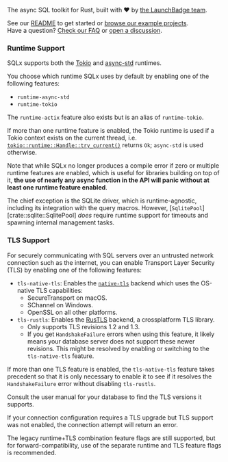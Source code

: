 The async SQL toolkit for Rust, built with ❤️ by [the LaunchBadge team].

See our [README] to get started or [browse our example projects].  
Have a question? [Check our FAQ] or [open a discussion].

### Runtime Support

SQLx supports both the [Tokio] and [async-std] runtimes.

You choose which runtime SQLx uses by default by enabling one of the following features:

* `runtime-async-std`
* `runtime-tokio`

The `runtime-actix` feature also exists but is an alias of `runtime-tokio`.

If more than one runtime feature is enabled, the Tokio runtime is used if a Tokio context exists on the current
thread, i.e. [`tokio::runtime::Handle::try_current()`] returns `Ok`; `async-std` is used otherwise. 

Note that while SQLx no longer produces a compile error if zero or multiple runtime features are enabled,
which is useful for libraries building on top of it, 
**the use of nearly any async function in the API will panic without at least one runtime feature enabled**.

The chief exception is the SQLite driver, which is runtime-agnostic, including its integration with the query macros. 
However, [`SqlitePool`][crate::sqlite::SqlitePool] _does_ require runtime support for timeouts and spawning 
internal management tasks.

### TLS Support

For securely communicating with SQL servers over an untrusted network connection such as the internet, 
you can enable Transport Layer Security (TLS) by enabling one of the following features:

* `tls-native-tls`: Enables the [`native-tls`] backend which uses the OS-native TLS capabilities:
  * SecureTransport on macOS.
  * SChannel on Windows.
  * OpenSSL on all other platforms.
* `tls-rustls`: Enables the [RusTLS] backend, a crossplatform TLS library.
  * Only supports TLS revisions 1.2 and 1.3. 
  * If you get `HandshakeFailure` errors when using this feature, it likely means your database server does not support 
    these newer revisions. This might be resolved by enabling or switching to the `tls-native-tls` feature.
    
If more than one TLS feature is enabled, the `tls-native-tls` feature takes precedent so that it is only necessary to enable
it to see if it resolves the `HandshakeFailure` error without disabling `tls-rustls`.

Consult the user manual for your database to find the TLS versions it supports.

If your connection configuration requires a TLS upgrade but TLS support was not enabled, the connection attempt 
will return an error.

The legacy runtime+TLS combination feature flags are still supported, but for forward-compatibility, use of the separate
runtime and TLS feature flags is recommended.

[the LaunchBadge team]: https://www.launchbadge.com
[README]: https://www.github.com/launchbadge/bk-sqlx/tree/main/README.md
[browse our example projects]: https://www.github.com/launchbadge/bk-sqlx/tree/main/examples
[Check our FAQ]: https://www.github.com/launchbadge/bk-sqlx/tree/main/FAQ.md
[open a discussion]: https://github.com/launchbadge/bk-sqlx/discussions/new?category=q-a
[Tokio]: https://www.tokio.rs
[async-std]: https://www.async.rs
[`tokio::runtime::Handle::try_current()`]: https://docs.rs/tokio/latest/tokio/runtime/struct.Handle.html#method.try_current
[`native-tls`]: https://docs.rs/native-tls/latest/native_tls/
[RusTLS]: https://docs.rs/rustls/latest/rustls/
